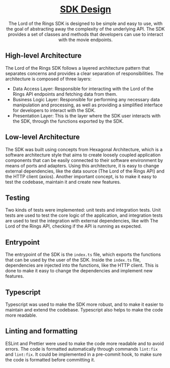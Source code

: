 <h1 align="center">
   <b>
        <a href="https://axios-http.com">SDK Design</a><br>
    </b>
</h1>
<p align="center">The Lord of the Rings SDK is designed to be simple and easy to use, with the goal of abstracting away the complexity 
of the underlying API. The SDK provides a set of classes and methods that developers can use to interact with the movie endpoints. </p>


## High-level Architecture
The Lord of the Rings SDK follows a layered architecture pattern that separates concerns and provides a clear separation of responsibilities. 
The architecture is composed of three layers:

- Data Access Layer: Responsible for interacting with the Lord of the Rings API endpoints and fetching data from them.
- Business Logic Layer: Responsible for performing any necessary data manipulation and processing, as well as providing a simplified interface for developers to interact with the SDK.
- Presentation Layer: This is the layer where the SDK user interacts with the SDK, through the functions exported by the SDK.

## Low-level Architecture
The SDK was built using concepts from Hexagonal Architecture, which is a software architecture style that aims to create loosely coupled application 
components that can be easily connected to their software environment by means of ports and adapters.
Using this architecture, it is easy to change external dependencies, like the data source (The Lord of the Rings API) and the HTTP client (axios).
Another important concept, is to make it easy to test the codebase, maintain it and create new features.

## Testing
Two kinds of tests were implemented: unit tests and integration tests. Unit tests are used to test the core logic of the application, 
and integration tests are used to test the integration with external dependencies, like with The Lord of the Rings API,
checking if the API is running as expected.

## Entrypoint
The entrypoint of the SDK is the `index.ts` file, which exports the functions that can be used by the user of the SDK. Inside the `index.ts` file,
dependencies are injected into the functions, like the HTTP client. This is done to make it easy to change the dependencies and implement new features.

## Typescript
Typescript was used to make the SDK more robust, and to make it easier to maintain and extend the codebase. Typescript also helps to make the code more readable.

## Linting and formatting
ESLint and Prettier were used to make the code more readable and to avoid errors. The code is formatted automatically 
through commands `lint:fix` and `lint:fix`. It could be implemented in a pre-commit hook, to make sure the code is formatted before committing it.
